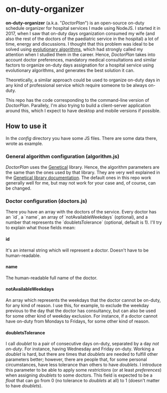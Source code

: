 # on-duty-organizer
**on-duty-organizer** (a.k.a. "_DoctorPlan_") is an open-source on-duty schedule organizer for hospital services I made using NodeJS. I started it in 2017, when I saw that on-duty days organization consumed my wife (and also the rest of the doctors of the paediatric service in the hospital) a lot of time, energy and discussions. I thought that this problem was ideal to be solved using [evolutionary algorithms](https://en.wikipedia.org/wiki/Evolutionary_algorithm), which had strongly called my attention when I studied them in the career. Hence, _DoctorPlan_ takes into account doctor preferences, mandatory medical consultations and similar factors to organize on-duty days assignation for a hospital service using evolutionary algorithms, and generates the best solution it can.

Theoretically, a similar approach could be used to organize on-duty days in any kind of professional service which require someone to be always on-duty.

This repo has the code corresponding to the command-line version of _DoctorPlan_. Parallely, I'm also trying to build a client-server application around this, which I expect to have desktop and mobile versions if possible.

## How to use it
In the *config* directory you have some JS files. There are some data there, wrote as example.

### General algorithm configuration (algorithm.js)
_DoctorPlan_ uses the [Genetical](https://github.com/rubenjgarcia/genetical) library. Hence, the algorithm parameters are the same than the ones used by that library. They are very well explained in the [Genetical library documentation](https://github.com/rubenjgarcia/genetical#usage). The default ones in this repo work generally well for me, but may not work for your case and, of course, can be changed.

### Doctor configuration (doctors.js)
There you have an array with the doctors of the service. Every doctor has an ´id´, a ´name´, an array of ´notAvailableWeekdays´ (optional), and a number that represents the ´doubletsTolerance´ (optional, default is 1). I'll try to explain what those fields mean:

#### id
It's an internal string which will represent a doctor. Doesn't have to be human-readable.

#### name
The human-readable full name of the doctor.

#### notAvailableWeekdays
An array which represents the weekdays that the doctor cannot be on-duty, for any kind of reason. I use this, for example, to exclude the weekday previous to the day that the doctor has consultancy, but can also be used for some other kind of weekday exclusion. For instance, if a doctor cannot have on-duty from Mondays to Fridays, for some other kind of reason.

#### doubletsTolerance
I call _doublet_ to a pair of consecutive days on-duty, separated by a day _not on-duty_. For instance, having Wednesday and Friday on-duty. Working a _doublet_ is hard, but there are times that _doublets_ are needed to fulfill other parameters better; however, there are people that, for some personal circumstances, have less tolerance than others to have _doublets_. I introduce this parameter to be able to apply some _restrictions_ (or at least _preferences_) when assigning _doublets_ to some doctors. This field is expected to be a _float_ that can go from 0 (no tolerance to _doublets_ at all) to 1 (doesn't matter to have _doublets_).
